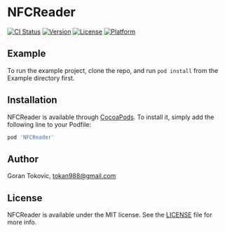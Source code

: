 # NFCReader

[![CI Status](https://img.shields.io/travis/toka88/NFCReader.svg?style=flat)](https://travis-ci.org/toka88/NFCReader)
[![Version](https://img.shields.io/cocoapods/v/NFCReader.svg?style=flat)](https://cocoapods.org/pods/NFCReader)
[![License](https://img.shields.io/cocoapods/l/NFCReader.svg?style=flat)](https://github.com/toka88/NFCReader/blob/master/LICENSE)
[![Platform](https://img.shields.io/cocoapods/p/NFCReader.svg?style=flat)](https://cocoapods.org/pods/NFCReader)

## Example

To run the example project, clone the repo, and run `pod install` from the Example directory first.

## Installation

NFCReader is available through [CocoaPods](https://cocoapods.org). To install
it, simply add the following line to your Podfile:

```ruby
pod 'NFCReader'
```

## Author

Goran Tokovic, tokan988@gmail.com

## License

NFCReader is available under the MIT license. See the [LICENSE](https://github.com/toka88/NFCReader/blob/master/LICENSE) file for more info.
